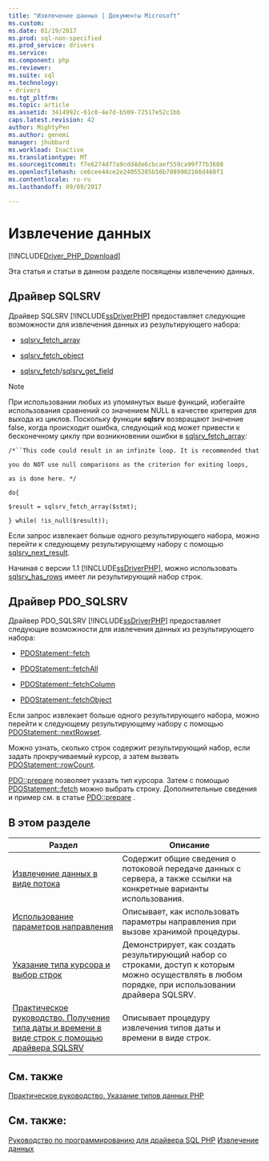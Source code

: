 ```yaml
---
title: "Извлечение данных | Документы Microsoft"
ms.custom: 
ms.date: 01/19/2017
ms.prod: sql-non-specified
ms.prod_service: drivers
ms.service: 
ms.component: php
ms.reviewer: 
ms.suite: sql
ms.technology:
- drivers
ms.tgt_pltfrm: 
ms.topic: article
ms.assetid: 3414992c-61c0-4e7d-b509-72517e52c1bb
caps.latest.revision: 42
author: MightyPen
ms.author: genemi
manager: jhubbard
ms.workload: Inactive
ms.translationtype: MT
ms.sourcegitcommit: f7e6274d77a9cdd4de6cbcaef559ca99f77b3608
ms.openlocfilehash: ce6cee44ce2e24055285b56b7889902166d460f1
ms.contentlocale: ru-ru
ms.lasthandoff: 09/09/2017

---
```

# <a name="retrieving-data"></a>Извлечение данных
[!INCLUDE[Driver_PHP_Download](../../includes/driver_php_download.md)]

Эта статья и статьи в данном разделе посвящены извлечению данных.  
  
## <a name="sqlsrv-driver"></a>Драйвер SQLSRV  
Драйвер SQLSRV [!INCLUDE[ssDriverPHP](../../includes/ssdriverphp_md.md)] предоставляет следующие возможности для извлечения данных из результирующего набора:  
  
-   [sqlsrv_fetch_array](../../connect/php/sqlsrv-fetch-array.md)  
  
-   [sqlsrv_fetch_object](../../connect/php/sqlsrv-fetch-object.md)  
  
-   [sqlsrv_fetch](../../connect/php/sqlsrv-fetch.md)/[sqlsrv_get_field](../../connect/php/sqlsrv-get-field.md)  
  
> [!NOTE]  
> При использовании любых из упомянутых выше функций, избегайте использования сравнений со значением NULL в качестве критерия для выхода из циклов. Поскольку функции **sqlsrv** возвращают значение false, когда происходит ошибка, следующий код может привести к бесконечному циклу при возникновении ошибки в [sqlsrv_fetch_array](../../connect/php/sqlsrv-fetch-array.md):  
>   
> `/*``This code could result in an infinite loop. It is recommended that`  
>   
> `you do NOT use null comparisons as the criterion for exiting loops,`  
>   
> `as is done here. */`  
>   
> `do{`  
>   
> `$result = sqlsrv_fetch_array($stmt);`  
>   
> `} while( !is_null($result));`  
  
Если запрос извлекает больше одного результирующего набора, можно перейти к следующему результирующему набору с помощью [sqlsrv_next_result](../../connect/php/sqlsrv-next-result.md).  
  
Начиная с версии 1.1 [!INCLUDE[ssDriverPHP](../../includes/ssdriverphp_md.md)], можно использовать [sqlsrv_has_rows](../../connect/php/sqlsrv-has-rows.md) имеет ли результирующий набор строк.  
  
## <a name="pdosqlsrv-driver"></a>Драйвер PDO_SQLSRV  
Драйвер PDO_SQLSRV [!INCLUDE[ssDriverPHP](../../includes/ssdriverphp_md.md)] предоставляет следующие возможности для извлечения данных из результирующего набора:  
  
-   [PDOStatement::fetch](../../connect/php/pdostatement-fetch.md)  
  
-   [PDOStatement::fetchAll](../../connect/php/pdostatement-fetchall.md)  
  
-   [PDOStatement::fetchColumn](../../connect/php/pdostatement-fetchcolumn.md)  
  
-   [PDOStatement::fetchObject](../../connect/php/pdostatement-fetchobject.md)  
  
Если запрос извлекает больше одного результирующего набора, можно перейти к следующему результирующему набору с помощью [PDOStatement::nextRowset](../../connect/php/pdostatement-nextrowset.md).  
  
Можно узнать, сколько строк содержит результирующий набор, если задать прокручиваемый курсор, а затем вызвать [PDOStatement::rowCount](../../connect/php/pdostatement-rowcount.md).  
  
[PDO::prepare](../../connect/php/pdo-prepare.md) позволяет указать тип курсора. Затем с помощью [PDOStatement::fetch](../../connect/php/pdostatement-fetch.md) можно выбрать строку. Дополнительные сведения и пример см. в статье [PDO::prepare](../../connect/php/pdo-prepare.md) .  
  
## <a name="in-this-section"></a>В этом разделе  
  
|Раздел|Описание|  
|---------|---------------|  
|[Извлечение данных в виде потока](../../connect/php/retrieving-data-as-a-stream-using-the-sqlsrv-driver.md)|Содержит общие сведения о потоковой передаче данных с сервера, а также ссылки на конкретные варианты использования.|  
|[Использование параметров направления](../../connect/php/using-directional-parameters.md)|Описывает, как использовать параметры направления при вызове хранимой процедуры.|  
|[Указание типа курсора и выбор строк](../../connect/php/specifying-a-cursor-type-and-selecting-rows.md)|Демонстрирует, как создать результирующий набор со строками, доступ к которым можно осуществлять в любом порядке, при использовании драйвера SQLSRV.|  
|[Практическое руководство. Получение типа даты и времени в виде строк с помощью драйвера SQLSRV](../../connect/php/how-to-retrieve-date-and-time-type-as-strings-using-the-sqlsrv-driver.md)|Описывает процедуру извлечения типов даты и времени в виде строк.|  
  
## <a name="related-sections"></a>См. также  
[Практическое руководство. Указание типов данных PHP](../../connect/php/how-to-specify-php-data-types.md)  
  
## <a name="see-also"></a>См. также:  
[Руководство по программированию для драйвера SQL PHP](../../connect/php/programming-guide-for-php-sql-driver.md)
[Извлечение данных](../../connect/php/retrieving-data.md)  
  

